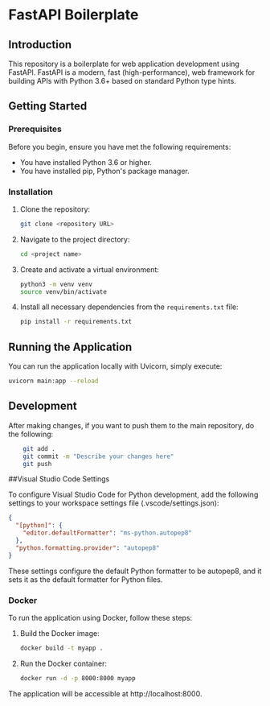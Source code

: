 # FastAPI Boilerplate

## Introduction

This repository is a boilerplate for web application development using FastAPI. FastAPI is a modern, fast (high-performance), web framework for building APIs with Python 3.6+ based on standard Python type hints.

## Getting Started

### Prerequisites

Before you begin, ensure you have met the following requirements:

- You have installed Python 3.6 or higher.
- You have installed pip, Python's package manager.

### Installation

1. Clone the repository:

   ```bash
   git clone <repository URL>
   ```

2. Navigate to the project directory:

   ```bash
   cd <project name>
   ```

3. Create and activate a virtual environment:

   ```bash
   python3 -m venv venv
   source venv/bin/activate
   ```

4. Install all necessary dependencies from the `requirements.txt` file:

   ```bash
   pip install -r requirements.txt
   ```

## Running the Application

You can run the application locally with Uvicorn, simply execute:

```bash
uvicorn main:app --reload
```

## Development

After making changes, if you want to push them to the main repository, do the following:

```bash
    git add .
    git commit -m "Describe your changes here"
    git push
```

##Visual Studio Code Settings

To configure Visual Studio Code for Python development, add the following settings to your workspace settings file (.vscode/settings.json):

```json
{
  "[python]": {
    "editor.defaultFormatter": "ms-python.autopep8"
  },
  "python.formatting.provider": "autopep8"
}
```

These settings configure the default Python formatter to be autopep8, and it sets it as the default formatter for Python files.

### Docker

To run the application using Docker, follow these steps:

1. Build the Docker image:

   ```bash
   docker build -t myapp .
   ```

2. Run the Docker container:

   ```bash
   docker run -d -p 8000:8000 myapp
   ```

The application will be accessible at http://localhost:8000.
